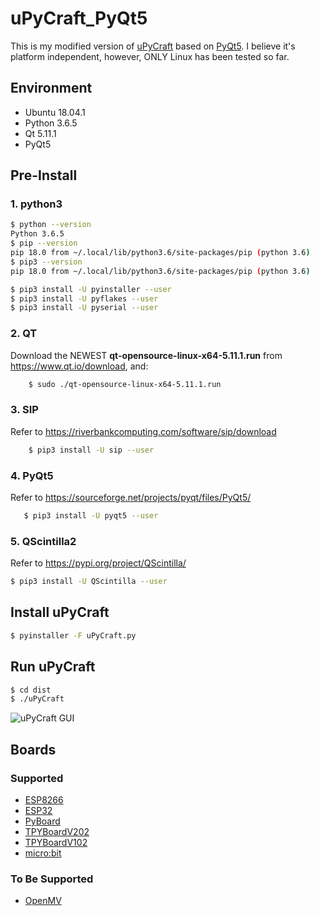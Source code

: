 # uPyCraft_PyQt5

This is my modified version of [uPyCraft](https://github.com/DFRobot/uPyCraft) based on [PyQt5](https://sourceforge.net/projects/pyqt/files/PyQt5/). I believe it's platform independent, however, ONLY Linux has been tested so far.


## Environment
* Ubuntu 18.04.1
* Python 3.6.5
* Qt 5.11.1
* PyQt5


## Pre-Install

### 1. python3

```bash
$ python --version
Python 3.6.5
$ pip --version
pip 18.0 from ~/.local/lib/python3.6/site-packages/pip (python 3.6)
$ pip3 --version
pip 18.0 from ~/.local/lib/python3.6/site-packages/pip (python 3.6)

$ pip3 install -U pyinstaller --user
$ pip3 install -U pyflakes --user
$ pip3 install -U pyserial --user
```

### 2. QT

Download the NEWEST **qt-opensource-linux-x64-5.11.1.run** from https://www.qt.io/download, and:
```bash
    $ sudo ./qt-opensource-linux-x64-5.11.1.run
```

### 3. SIP

Refer to https://riverbankcomputing.com/software/sip/download
```bash
    $ pip3 install -U sip --user
```
        
### 4. PyQt5
   
Refer to https://sourceforge.net/projects/pyqt/files/PyQt5/
```bash
   $ pip3 install -U pyqt5 --user
```

### 5. QScintilla2
   
Refer to https://pypi.org/project/QScintilla/
```bash
$ pip3 install -U QScintilla --user
```


## Install uPyCraft

```bash
$ pyinstaller -F uPyCraft.py
```


## Run uPyCraft

```bash
$ cd dist
$ ./uPyCraft
```

![uPyCraft GUI](https://raw.githubusercontent.com/LongerVision/Resource/master/uPyCraft/uPyCraft.jpg)


## Boards

### Supported

* [ESP8266](https://arduino-esp8266.readthedocs.io/en/latest/boards.html)
* [ESP32](https://www.espressif.com/en/products/hardware/development-boards)
* [PyBoard](http://micropython.org/)
* [TPYBoardV202](https://github.com/TPYBoard)
* [TPYBoardV102](http://tpyboard.com/)
* [micro:bit](https://microbit.org/)

### To Be Supported

* [OpenMV](https://openmv.io/)


